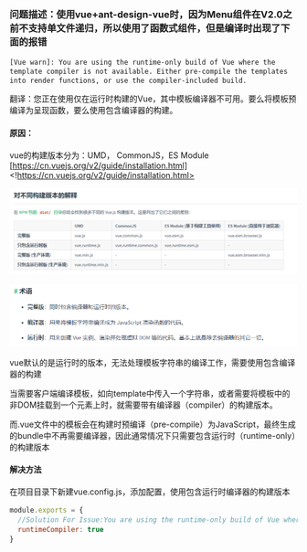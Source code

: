 ### 问题描述：使用vue+ant-design-vue时，因为Menu组件在V2.0之前不支持单文件递归，所以使用了函数式组件，但是编译时出现了下面的报错

```
[Vue warn]: You are using the runtime-only build of Vue where the template compiler is not available. Either pre-compile the templates into render functions, or use the compiler-included build.
```
翻译：您正在使用仅在运行时构建的Vue，其中模板编译器不可用。要么将模板预编译为呈现函数，要么使用包含编译器的构建。

#### 原因：

vue的构建版本分为：UMD， CommonJS，ES Module
[https://cn.vuejs.org/v2/guide/installation.html]<!https://cn.vuejs.org/v2/guide/installation.html>

![构建版本](../static/images/20210302103435.png)

![术语](../static/images/20210302103859.png)

vue默认的是运行时的版本，无法处理模板字符串的编译工作，需要使用包含编译器的构建

当需要客户端编译模板，如向template中传入一个字符串，或者需要将模板中的非DOM挂载到一个元素上时，就需要带有编译器（compiler）的构建版本。

而.vue文件中的模板会在构建时预编译（pre-compile）为JavaScript，最终生成的bundle中不再需要编译器，因此通常情况下只需要包含运行时（runtime-only）的构建版本

#### 解决方法
在项目目录下新建vue.config.js，添加配置，使用包含运行时编译器的构建版本

``` js 
module.exports = {
  //Solution For Issue:You are using the runtime-only build of Vue where the template compiler is not available. Either pre-compile the templates into render functions, or use the compiler-included build.
  runtimeCompiler: true
}
```